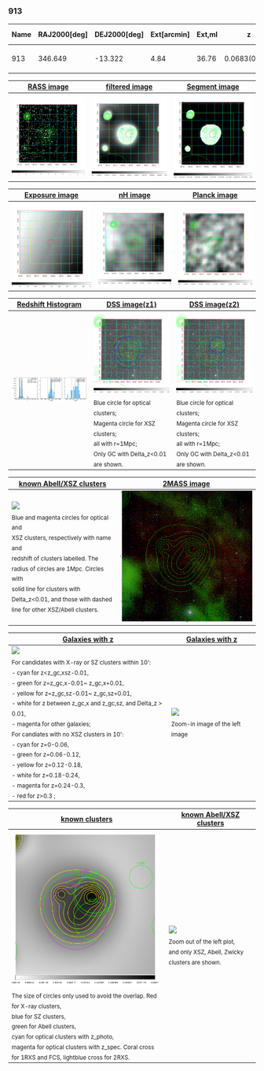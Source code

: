 <div STYLE="page-break-after: always;"></div>

### 913

|Name|RAJ2000[deg]|DEJ2000[deg] |Ext[arcmin]| Ext,ml | z | z_src| C|GC(XSZ,Delta_z<0.01)| GC(OPT,Delta_z<0.01)|GC| R_sig[arcmin] | R500[arcmin] | R500[Mpc]| CRsig[c/s] | CR500[c/s] |L500[1E44 erg/s]|F500[1E-12 erg/s/cm^2]| M500[1E14 Msun]|Tx[keV]|Cnt_sig|Beta|Rc[arcmin]|Comment|Alias|
|---|---|---|---|---|---|------|---|--------|---------|----------|---|---|---|---|---|---|---|---|---|---|---|---|---|---|
|913| 346.649| -13.322| 4.84| 36.76| 0.0683(0.005)| z1, z_xsz| B| MCXC| N| A, MCXC, N, W| 10.262| 9.859| 0.773| 0.204(0.050)| 0.203(0.049)| 0.422(0.060)| 3.724(0.526)| 1.40(0.10)| 2.69(0.12)| 44.1| 0.900(-0.121+0.072)| 9.221(-1.312+1.112)| -| k516|

|[RASS image](../image/913/913_img.pdf)|[filtered image](../image/913/913_fil.pdf)|[Segment image](../image/913/913_seg.pdf)|
|-------------------|--------------------|-------------------|
| <img src="../image/913/913_img.png" width="300">  | <img src="../image/913/913_fil.png" width="300">   | <img src="../image/913/913_seg.png" width="300">  |

|[Exposure image](../image/913/913_mex.pdf)| [nH image](../image/913/913_nh.pdf)| [Planck image](../image/913/913_p.pdf)|
|-------------------|--------------------|-------------------|
|<img src="../image/913/913_mex.png" width="300">   | <img src="../image/913/913_nh.png" width="300">    | <img src="../image/913/913_p.png" width="300"> |

|[Redshift Histogram](../image/913/913_zg.pdf) | [DSS image(z1)](../image/913/913_dss_z1.pdf)      |  [DSS image(z2)](../image/913/913_dss_z2.pdf)    |
|-------------------|--------------------|-------------------|
|<img src="../image/913/913_zg.png" width="300"> |<img src="../image/913/913_dss_z1.png" width="300"> <sub><br>Blue circle for optical clusters; <br>Magenta circle for XSZ clusters; <br>all with r=1Mpc; <br>Only GC with Delta_z<0.01 are shown. </sub>| <img src="../image/913/913_dss_z2.png" width="300"><sub><br>Blue circle for optical clusters; <br>Magenta circle for XSZ clusters; <br>all with r=1Mpc; <br>Only GC with Delta_z<0.01 are shown. </sub> |

|[known Abell/XSZ clusters](../image/913/913_m.pdf) | [2MASS image](../image/913/913_2mass.pdf)      |
|-------------------|-------------------|
|<img src=../image/913/913_m.png width="300"> <br><sub>Blue and magenta circles for optical and <br>XSZ clusters, respectively with name and <br>redshift of clusters labelled. The <br>radius of circles are 1Mpc. Circles with <br>solid line for clusters with <br>Delta_z<0.01, and those with dashed <br>line for other XSZ/Abell clusters.        </sub>|<img src="../image/913/913_2mass.png" width="300">  |

|[Galaxies with z](../image/913/913_opt_ned.pdf) |[Galaxies with z](../image/913/913_opt_ned_zoom.pdf) |
|-------------------|-------------------|
| <img src=../image/913/913_opt_ned.png width="300"> <br><sub> For candidates with X-ray or SZ clusters within 10': <br> - cyan for z<z_gc,xsz-0.01, <br> - green for z=z_gc,x-0.01~ z_gc,x+0.01, <br> - yellow for z=z_gc,sz-0.01~ z_gc,sz+0.01, <br> - white for z between z_gc,x and z_gc,sz, and Delta_z > 0.01, <br> - magenta for other galaxies; <br>For candiates with no XSZ clusters in 10': <br> - cyan for z=0-0.06, <br> - green for z=0.06-0.12, <br> - yellow for z=0.12-0.18, <br> - white for z=0.18-0.24, <br> - magenta for z=0.24-0.3, <br> - red for z>0.3 ;  </sub>|<img src=../image/913/913_opt_ned_zoom.png width="300">  <br><sub> Zoom-in image of the left image</sub>|

|[known clusters](../image/913/913_gc.pdf) |[known Abell/XSZ clusters](../image/913/913_gc_large.pdf) |
|-------------------|-------------------|
| <img src=../image/913/913_gc.png width="300"> <br><sub> The size of circles only used to avoid the overlap. Red for X-ray clusters, <br> blue for SZ clusters, <br> green for Abell clusters, <br> cyan for optical clusters with z_photo, <br> magenta for optical clusters with z_spec. Coral cross for 1RXS and FCS, lightblue cross for 2RXS. </sub>|<img src=../image/913/913_gc_large.png width="300"> <br><sub> Zoom out of the left plot, <br> and only XSZ, Abell, Zwicky clusters are shown. </sub> |



